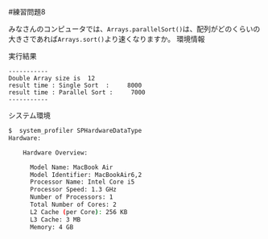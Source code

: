 #練習問題8

みなさんのコンピュータでは、`Arrays.parallelSort()`は、配列がどのくらいの大きさであれば`Arrays.sort()`より速くなりますか。
環境情報


実行結果

```
-----------
Double Array size is  12
result time : Single Sort  :     8000
result time : Parallel Sort :     7000
-----------
```



システム環境

```sh
$  system_profiler SPHardwareDataType
Hardware:

    Hardware Overview:

      Model Name: MacBook Air
      Model Identifier: MacBookAir6,2
      Processor Name: Intel Core i5
      Processor Speed: 1.3 GHz
      Number of Processors: 1
      Total Number of Cores: 2
      L2 Cache (per Core): 256 KB
      L3 Cache: 3 MB
      Memory: 4 GB
```